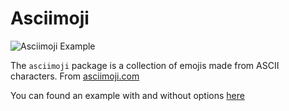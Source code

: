 # Asciimoji

![Asciimoji Example](https://file.anotherhadi.com/wtui-components/asciimoji.gif)

The `asciimoji` package is a collection of emojis made from ASCII characters. From [asciimoji.com](https://asciimoji.com)

You can found an example with and without options [here](https://github.com/anotherhadi/wtui-components/blob/main/asciimoji/example/main.go)
